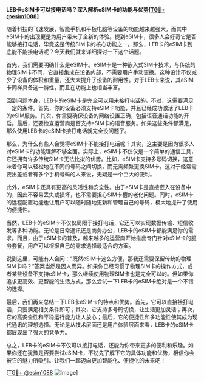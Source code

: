 **LEB卡eSIM卡可以接电话吗？深入解析eSIM卡的功能与优势[[TG💪+ @esim1088](https://t.me/s/esim1088)]**

随着科技的飞速发展，智能手机和平板电脑等设备的功能越来越强大，而其中eSIM卡的出现更是为用户带来了全新的体验。提到eSIM卡，很多人会好奇它是否能够接打电话，毕竟这是传统SIM卡的核心功能之一。那么，LEB卡的eSIM卡到底能不能接电话呢？今天我们就来详细探讨一下这个话题。

首先，我们需要明确什么是eSIM卡。eSIM卡是一种嵌入式SIM卡技术，与传统的物理SIM卡不同，它直接集成在设备内部，不需要用户手动更换。这种设计不仅减少了设备的体积和重量，还大大提升了设备的耐用性。对于LEB卡来说，其eSIM卡同样具备这一特性，而且在功能上也相当丰富。

回到问题本身，LEB卡的eSIM卡是完全可以用来接打电话的。不过，这需要满足一定的条件。首先，你的设备必须支持eSIM卡功能，并且已经成功激活了LEB卡的eSIM服务。其次，你需要确保设备的网络设置正确，包括语音通话功能的开启。最后，还要检查运营商是否支持eSIM卡的语音服务。如果这些条件都满足，那么使用LEB卡的eSIM卡接打电话就完全没问题了。

那么，为什么有些人会觉得eSIM卡不能接打电话呢？其实，这主要是因为很多人对eSIM卡的功能理解不够全面。实际上，eSIM卡不仅仅是一个简单的通信工具，它还拥有许多传统SIM卡无法比拟的优势。比如，eSIM卡支持多号码切换，这意味着你可以轻松地在不同的号码之间切换，而无需频繁更换SIM卡。这对于经常需要出差或者有多个手机号码的人来说，无疑是一个巨大的便利。

此外，eSIM卡还具有更高的灵活性和安全性。由于eSIM卡是直接嵌入在设备中的，因此不容易丢失或损坏，也不需要担心SIM卡槽的老化问题。同时，eSIM卡的远程配置功能也让用户可以随时随地更新和管理自己的号码，极大地提升了使用的便捷性。

当然，LEB卡的eSIM卡不仅仅局限于接打电话，它还可以实现数据传输、短信收发等多种功能。无论是日常通讯还是商务办公，LEB卡的eSIM卡都能满足你的需求。而且，由于eSIM卡的普及，越来越多的运营商开始推出专门针对eSIM卡的服务套餐，用户可以根据自己的需求选择最适合的方案。

说到这里，可能有人会问：“既然eSIM卡这么方便，那我还需要保留传统的物理SIM卡吗？”答案当然是因人而异。如果你已经习惯了物理SIM卡的操作方式，或者某些设备不支持eSIM卡，那么继续使用物理SIM卡也是完全可以的。但如果你追求更高效、更智能的生活方式，那么尝试一下LEB卡的eSIM卡绝对是一个不错的选择。

最后，我们再来总结一下LEB卡eSIM卡的特点和优势。首先，它可以直接接打电话，只要满足相关条件即可；其次，它支持多号码切换，让生活更加灵活；再次，它的高安全性和平稳运行能力让人放心；最后，它的便捷性和多功能性使其成为现代通讯的理想选择。无论是从技术层面还是用户体验层面来看，LEB卡的eSIM卡都展现出了强大的竞争力。

总之，LEB卡的eSIM卡不仅可以接打电话，还能为你带来更多的便利和乐趣。如果你还在犹豫是否要尝试eSIM卡，不妨先了解下它的具体功能和优势，相信你会被它的魅力所吸引。让我们一起迈向更加智能化、便捷化的未来吧！

[[TG💪+ @esim1088](https://t.me/s/esim1088) ![Image](https://i.postimg.cc/4NQfJmqS/Snipaste-2025-05-13-00-14-12.png)]